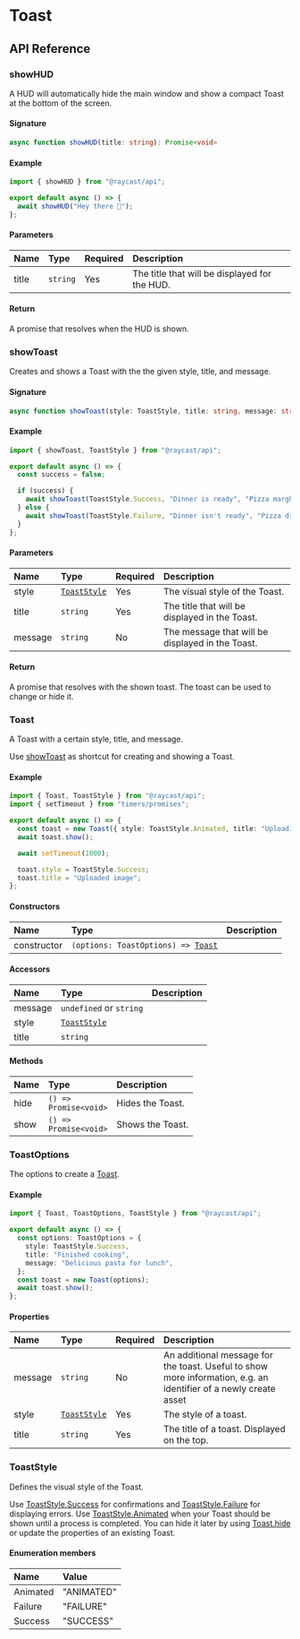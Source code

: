 # Toast

## API Reference

### showHUD

A HUD will automatically hide the main window and show a compact Toast at the bottom of the screen.

#### Signature

```typescript
async function showHUD(title: string): Promise<void>
```

#### Example

```typescript
import { showHUD } from "@raycast/api";

export default async () => {
  await showHUD("Hey there 👋");
};
```

#### Parameters

| Name | Type | Required | Description |
| :--- | :--- | :--- | :--- |
| title | <code>string</code> | Yes | The title that will be displayed for the HUD. |

#### Return

A promise that resolves when the HUD is shown.

### showToast

Creates and shows a Toast with the the given style, title, and message.

#### Signature

```typescript
async function showToast(style: ToastStyle, title: string, message: string): Promise<Toast>
```

#### Example

```typescript
import { showToast, ToastStyle } from "@raycast/api";

export default async () => {
  const success = false;

  if (success) {
    await showToast(ToastStyle.Success, "Dinner is ready", "Pizza margherita");
  } else {
    await showToast(ToastStyle.Failure, "Dinner isn't ready", "Pizza dropped on the floor");
  }
};
```

#### Parameters

| Name | Type | Required | Description |
| :--- | :--- | :--- | :--- |
| style | <code>[ToastStyle](toast.md#toaststyle)</code> | Yes | The visual style of the Toast. |
| title | <code>string</code> | Yes | The title that will be displayed in the Toast. |
| message | <code>string</code> | No | The message that will be displayed in the Toast. |

#### Return

A promise that resolves with the shown toast. The toast can be used to change or hide it.

### Toast

A Toast with a certain style, title, and message.

Use [showToast](toast.md#showtoast) as shortcut for creating and showing a Toast.

#### Example

```typescript
import { Toast, ToastStyle } from "@raycast/api";
import { setTimeout } from "timers/promises";

export default async () => {
  const toast = new Toast({ style: ToastStyle.Animated, title: "Uploading image" });
  await toast.show();

  await setTimeout(1000);

  toast.style = ToastStyle.Success;
  toast.title = "Uploaded image";
};
```

#### Constructors

| Name | Type | Description |
| :--- | :--- | :--- |
| constructor | <code>(options: ToastOptions) => [Toast](toast.md#toast)</code> |  |

#### Accessors

| Name | Type | Description |
| :--- | :--- | :--- |
| message | <code>undefined</code> or <code>string</code> |  |
| style | <code>[ToastStyle](toast.md#toaststyle)</code> |  |
| title | <code>string</code> |  |

#### Methods

| Name | Type | Description |
| :--- | :--- | :--- |
| hide | <code>() => Promise&lt;void></code> | Hides the Toast. |
| show | <code>() => Promise&lt;void></code> | Shows the Toast. |

### ToastOptions

The options to create a [Toast](toast.md#toast).

#### Example

```typescript
import { Toast, ToastOptions, ToastStyle } from "@raycast/api";

export default async () => {
  const options: ToastOptions = {
    style: ToastStyle.Success,
    title: "Finished cooking",
    message: "Delicious pasta for lunch",
  };
  const toast = new Toast(options);
  await toast.show();
};
```

#### Properties

| Name | Type | Required | Description |
| :--- | :--- | :--- | :--- |
| message | <code>string</code> | No | An additional message for the toast. Useful to show more information, e.g. an identifier of a newly create asset |
| style | <code>[ToastStyle](toast.md#toaststyle)</code> | Yes | The style of a toast. |
| title | <code>string</code> | Yes | The title of a toast. Displayed on the top. |

### ToastStyle

Defines the visual style of the Toast.

Use [ToastStyle.Success](toast.md#toaststyle) for confirmations and [ToastStyle.Failure](toast.md#toaststyle) for displaying errors.
Use [ToastStyle.Animated](toast.md#toaststyle) when your Toast should be shown until a process is completed.
You can hide it later by using [Toast.hide](toast.md#toast) or update the properties of an existing Toast.

#### Enumeration members

| Name | Value |
| :--- | :--- |
| Animated | "ANIMATED" |
| Failure | "FAILURE" |
| Success | "SUCCESS" |
